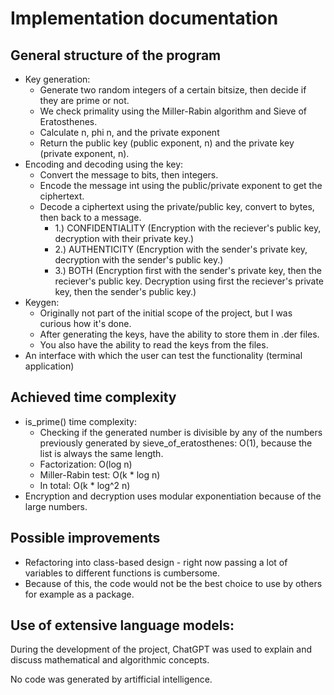 # Implementation documentation

## General structure of the program
- Key generation: 
    - Generate two random integers of a certain bitsize, then decide if they are prime or not.
    - We check primality using the Miller-Rabin algorithm and Sieve of Eratosthenes. 
    - Calculate n, phi n, and the private exponent 
    - Return the public key (public exponent, n) and the private key (private exponent, n).
- Encoding and decoding using the key:
    - Convert the message to bits, then integers.
    - Encode the message int using the public/private  exponent to get the ciphertext.
    - Decode a ciphertext using the private/public key, convert to bytes, then back to a message.
        - 1.) CONFIDENTIALITY (Encryption with the reciever's public key, decryption with their private key.)
        - 2.) AUTHENTICITY (Encryption with the sender's private key, decryption with the sender's public key.)
        - 3.) BOTH (Encryption first with the sender's private key, then the reciever's public key. Decryption using first the reciever's private key, then the sender's public key.)
- Keygen:
    - Originally not part of the initial scope of the project, but I was curious how it's done.
    - After generating the keys, have the ability to store them in .der files.
    - You also have the ability to read the keys from the files.
- An interface with which the user can test the functionality (terminal application)

## Achieved time complexity
- is_prime() time complexity: 
    - Checking if the generated number is divisible by any of the numbers previously generated by sieve_of_eratosthenes: O(1), because the list is always the same length.
    - Factorization: O(log n)
    - Miller-Rabin test: O(k * log n)
    - In total: O(k * log^2 n)
- Encryption and decryption uses modular exponentiation because of the large numbers. 


## Possible improvements
- Refactoring into class-based design - right now passing a lot of variables to different functions is cumbersome.
- Because of this, the code would not be the best choice to use by others for example as a package. 


## Use of extensive language models:
During the development of the project, ChatGPT was used to explain and discuss mathematical and algorithmic concepts.

No code was generated by artifficial intelligence. 
